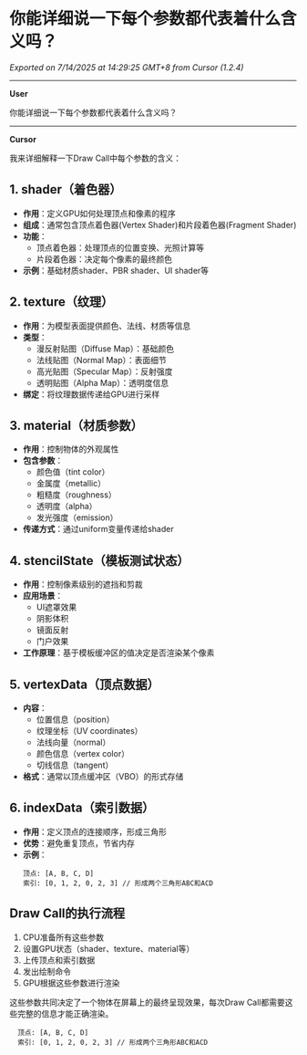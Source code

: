 # 你能详细说一下每个参数都代表着什么含义吗？
_Exported on 7/14/2025 at 14:29:25 GMT+8 from Cursor (1.2.4)_

---

**User**

你能详细说一下每个参数都代表着什么含义吗？

---

**Cursor**

我来详细解释一下Draw Call中每个参数的含义：

## 1. **shader（着色器）**
- **作用**：定义GPU如何处理顶点和像素的程序
- **组成**：通常包含顶点着色器(Vertex Shader)和片段着色器(Fragment Shader)
- **功能**：
  - 顶点着色器：处理顶点的位置变换、光照计算等
  - 片段着色器：决定每个像素的最终颜色
- **示例**：基础材质shader、PBR shader、UI shader等

## 2. **texture（纹理）**
- **作用**：为模型表面提供颜色、法线、材质等信息
- **类型**：
  - 漫反射贴图（Diffuse Map）：基础颜色
  - 法线贴图（Normal Map）：表面细节
  - 高光贴图（Specular Map）：反射强度
  - 透明贴图（Alpha Map）：透明度信息
- **绑定**：将纹理数据传递给GPU进行采样

## 3. **material（材质参数）**
- **作用**：控制物体的外观属性
- **包含参数**：
  - 颜色值（tint color）
  - 金属度（metallic）
  - 粗糙度（roughness）
  - 透明度（alpha）
  - 发光强度（emission）
- **传递方式**：通过uniform变量传递给shader

## 4. **stencilState（模板测试状态）**
- **作用**：控制像素级别的遮挡和剪裁
- **应用场景**：
  - UI遮罩效果
  - 阴影体积
  - 镜面反射
  - 门户效果
- **工作原理**：基于模板缓冲区的值决定是否渲染某个像素

## 5. **vertexData（顶点数据）**
- **内容**：
  - 位置信息（position）
  - 纹理坐标（UV coordinates）
  - 法线向量（normal）
  - 颜色信息（vertex color）
  - 切线信息（tangent）
- **格式**：通常以顶点缓冲区（VBO）的形式存储

## 6. **indexData（索引数据）**
- **作用**：定义顶点的连接顺序，形成三角形
- **优势**：避免重复顶点，节省内存
- **示例**：
  ```
  顶点: [A, B, C, D]
  索引: [0, 1, 2, 0, 2, 3] // 形成两个三角形ABC和ACD
  ```

## **Draw Call的执行流程**
1. CPU准备所有这些参数
2. 设置GPU状态（shader、texture、material等）
3. 上传顶点和索引数据
4. 发出绘制命令
5. GPU根据这些参数进行渲染

这些参数共同决定了一个物体在屏幕上的最终呈现效果，每次Draw Call都需要这些完整的信息才能正确渲染。

```plaintext
  顶点: [A, B, C, D]
  索引: [0, 1, 2, 0, 2, 3] // 形成两个三角形ABC和ACD
```

